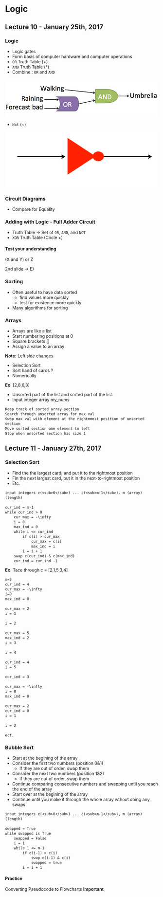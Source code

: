# Logic 

## Lecture 10 - January 25th, 2017

### Logic

* Logic gates
* Form basis of computer hardware and computer operations
* `OR` Truth Table (+)
* `AND` Truth Table (*)
* Combine : `OR` and `AND`

![Images References](../References/AND&OR.png)

* `Not` (~)

![Images from slides](../References/NOT.png)

### Circuit Diagrams

* Compare for Equality

### Adding with Logic - Full Adder Circuit

* Truth Table -> Set of `OR`, `AND`, and `NOT`
* `XOR` Truth Table (Circle +)

#### Test your understanding

(X and Y) or Z

2nd slide -> E)


### Sorting

* Often useful to have data sorted 
    * find values more quickly
    * test for existence more quickly
* Many algorithms for sorting

### Arrays

* Arrays are like a list
* Start numbering positions at 0
* Square brackets []
* Assign a value to an array

**Note:** Left side changes

* Selection Sort
* Sort hand of cards ?
* Numerically

**Ex.**  [2,8,6,3]

* Unsorted part of the list and sorted part of the list.
* Input integer array my_nums

```
Keep track of sorted array section 
Search through unsorted array for max val
Swap max val with element at the rightmmost position of unsorted section
Move sorted section one element to left
Stop when unsorted section has size 1
```

## Lecture 11 - January 27th, 2017

### Selection Sort

* Find the the largest card, and put it to the rightmost position
* Fin the next largest card, put it in the next-to-rightmost position
* Etc. 

```pseudocode
input integers c(<sub>0</sub>) ... c(<sub>m-1</sub>). m (array)(length)

cur_ind = m-1
while cur_ind > 0
    cur_max = -\infty
    i = 0
    max_ind = 0
    while i <= cur_ind
        if c(i) > cur_max
            cur_max = c(i)
            max_ind = i
        i = i + 1
    swap c(cur_ind) & c(max_ind)
    cur_ind = cur_ind -1
```

**Ex.** Tace through c = [2,1,5,3,4]

```
m=5
cur_ind = 4
cur_max = -\infty
i=0
max_ind = 0

cur_max = 2
i = 1 

i = 2

cur_max = 5
max_ind = 2
i = 3

i = 4

cur_ind = 4
i = 5

cur_ind = 3

cur_max = -\infty
i = 0
max_ind = 0

cur_max = 2
cur_ind = 0
i = 1

i = 2

ect.
```

### Bubble Sort 

* Start at the begining of the array 
* Consider the first two numbers (position 0&1)
    * If they are out of order, swap them
* Consider the next two numbers (position 1&2)
    * If they are out of order, swap them
* Continue comparing consecutive numbers and swapping until you reach the end of the array
* Start over at the begining of the array 
* Continue until you make it through the whole array wthout doing any swaps

```pseudocode
input integers c(<sub>0</sub>) ... c(<sub>m-1</sub>), m (array)(length)

swapped = True
while swapped is True
    swapped = False
    i = 1
    while 1 <= m-1
        if c(i-1) > c(i)
            swap c(i-1) & c(i)
            swapped = true
        i = i + 1
```   

#### Practice

Converting Pseudocode to Flowcharts **Important**
